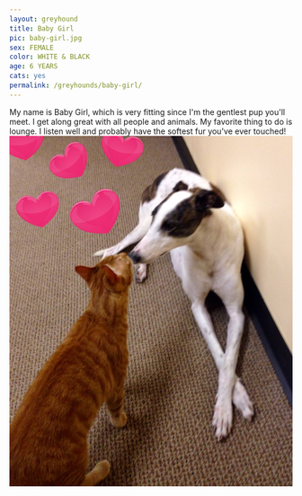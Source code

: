 ```yaml
---
layout: greyhound
title: Baby Girl
pic: baby-girl.jpg
sex: FEMALE
color: WHITE & BLACK
age: 6 YEARS
cats: yes
permalink: /greyhounds/baby-girl/
---
```


My name is Baby Girl, which is very fitting since I'm the gentlest pup you'll meet.  I get along
great with all people and animals.  My favorite thing to do is lounge.  I listen well and
probably have the softest fur you've ever touched!
![alttext](/img/baby-girl1.png "Baby Girl")
